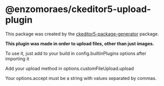 @enzomoraes/ckeditor5-upload-plugin
=================================

This package was created by the [ckeditor5-package-generator](https://www.npmjs.com/package/ckeditor5-package-generator) package.

**This plugin was made in order to upload files, other than just images.**

To use it, just add to your build in config.builtinPlugins options after importing it

Add your upload method in options.customFileUpload.upload

Your options.accept must be a string with values separated by commas.
